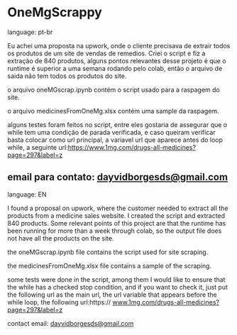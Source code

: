 # OneMgScrappy

language: pt-br


Eu achei uma proposta na upwork, onde o cliente precisava de extrair todos os produtos de um site de vendas de remedios. Criei o script e fiz a extração de 840 produtos, alguns pontos relevantes desse projeto é que o runtime é superior a uma semana rodando pelo colab, então o arquivo de saida não tem todos os produtos do site.

o arquivo oneMGscrap.ipynb contém o script usado para a raspagem do site.

o arquivo medicinesFromOneMg.xlsx contém uma sample da raspagem.

alguns testes foram feitos no script, entre eles gostaria de assegurar que o while tem uma condição de parada verificada, e caso queiram verificar basta colocar como url principal, a variavel url que aparece antes do loop while, a seguinte url:https://www.1mg.com/drugs-all-medicines?page=297&label=z

email para contato: dayvidborgesds@gmail.com
-----------------------------------------------------
language: EN

I found a proposal on upwork, where the customer needed to extract all the products from a medicine sales website. I created the script and extracted 840 products. Some relevant points of this project are that the runtime has been running for more than a week through colab, so the output file does not have all the products on the site.

the oneMGscrap.ipynb file contains the script used for site scraping.

the medicinesFromOneMg.xlsx file contains a sample of the scraping.

some tests were done in the script, among them I would like to ensure that the while has a checked stop condition, and if you want to check it, just put the following url as the main url, the url variable that appears before the while loop, the following url:https:// www.1mg.com/drugs-all-medicines?page=297&label=z

contact email: dayvidborgesds@gmail.com
